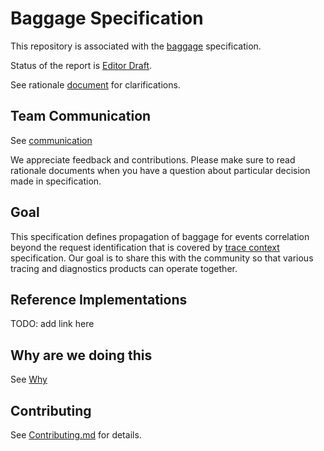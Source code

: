 # Baggage Specification

This repository is associated with the [baggage](https://w3c.github.io/baggage/) specification.

Status of the report is
[Editor Draft](https://www.w3.org/2017/Process-20170301/#working-draft).

See rationale
[document](baggage/HTTP_HEADER_FORMAT_RATIONALE.md) for
clarifications.

## Team Communication

See
[communication](https://github.com/w3c/distributed-tracing-wg#team-communication)

We appreciate feedback and contributions. Please make sure to read
rationale documents when you have a question about particular decision
made in specification.

## Goal

This specification defines propagation of baggage for events correlation
beyond the request identification that is covered by [trace
context](https://w3c.github.io/trace-context/) specification. Our goal
is to share this with the community so that various tracing and
diagnostics products can operate together.

## Reference Implementations

TODO: add link here

## Why are we doing this

See
[Why](https://github.com/w3c/distributed-tracing-wg#why-are-we-doing-this)

## Contributing

See [Contributing.md](CONTRIBUTING.md) for details.
